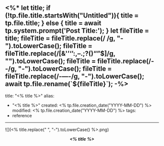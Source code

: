 <%*
let title;
if (!tp.file.title.startsWith("Untitled")){
	title = tp.file.title;
} else {
	title = await tp.system.prompt('Post Title:');
}
let fileTitle = title;
fileTitle = fileTitle.replace(/ /g, "-").toLowerCase();
fileTitle = fileTitle.replace(/[&'’‘’:,–.;?()“”$]/g, "").toLowerCase();
fileTitle = fileTitle.replace(/--/g, "-").toLowerCase();
fileTitle = fileTitle.replace(/-—-/g, "-").toLowerCase();
await tp.file.rename(`${fileTitle}`);
-%>
---
title: "<% title %>"
alias:
- "<% title %>"
created: <% tp.file.creation_date("YYYY-MM-DD") %>
modified: <% tp.file.creation_date("YYYY-MM-DD") %>
tags:
- reference
---

![](<% title.replace(" ", "-").toLowerCase() %>.png)

*<center>**<% title %>**</center>*

